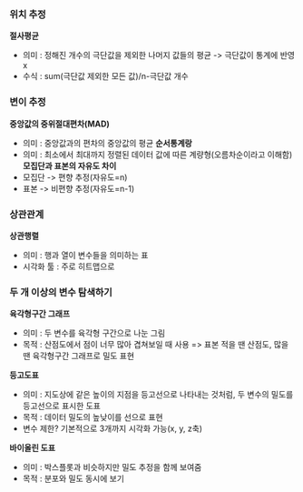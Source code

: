 ### 위치 추정
**절사평균**
- 의미 : 정해진 개수의 극단값을 제외한 나머지 값들의 평균 -> 극단값이 통계에 반영 x
- 수식 : sum(극단값 제외한 모든 값)/n-극단값 개수

### 변이 추정
**중앙값의 중위절대편차(MAD)**
- 의미 : 중앙값과의 편차의 중앙값의 평균
**순서통계랑**
- 의미 : 최소에서 최대까지 정렬된 데이터 값에 따른 계량형(오름차순이라고 이해함)
**모집단과 표본의 자유도 차이**
- 모집단 -> 편향 추정(자유도=n)
- 표본 -> 비편향 추정(자유도=n-1)

### 상관관계
**상관행렬**
- 의미 : 행과 열이 변수들을 의미하는 표
- 시각화 툴 : 주로 히트맵으로

### 두 개 이상의 변수 탐색하기
**육각형구간 그래프**
- 의미 : 두 변수를 육각형 구간으로 나눈 그림
- 목적 : 산점도에서 점이 너무 많아 겹쳐보일 때 사용 => 표본 적을 땐 산점도, 많을 땐 육각형구간 그래프로 밀도 표현

**등고도표**
- 의미 : 지도상에 같은 높이의 지점을 등고선으로 나타내는 것처럼, 두 변수의 밀도를 등고선으로 표시한 도표
- 목적 : 데이터 밀도의 높낮이를 선으로 표현
- 변수 제한? 기본적으로 3개까지 시각화 가능(x, y, z축)

**바이올린 도표**
- 의미 : 박스플롯과 비슷하지만 밀도 추정을 함께 보여줌
- 목적 : 분포와 밀도 동시에 보기
